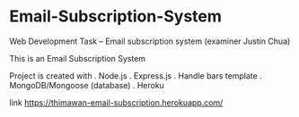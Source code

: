 # Email-Subscription-System
Web Development Task – Email subscription system (examiner Justin Chua)

This is an Email Subscription System

Project is created with
	. Node.js
	. Express.js
	. Handle bars template
	. MongoDB/Mongoose (database)
	. Heroku

link 
https://thimawan-email-subscription.herokuapp.com/
